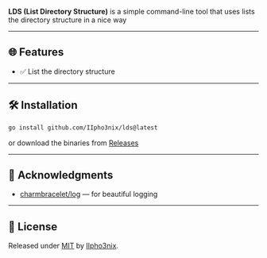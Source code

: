 **LDS (List Directory Structure)** is a simple command-line tool that uses lists the directory structure in a nice way

---

## 🌐 Features
- ✅ List the directory structure
---

## 🛠️ Installation

```bash
go install github.com/IIpho3nix/lds@latest
```

or download the binaries from [Releases](https://github.com/IIpho3nix/lds/releases)

---

## 🙌 Acknowledgments

- [charmbracelet/log](https://github.com/charmbracelet/log) — for beautiful logging

---

## 📝 License

Released under [MIT](/LICENSE) by [IIpho3nix](https://github.com/IIpho3nix).
